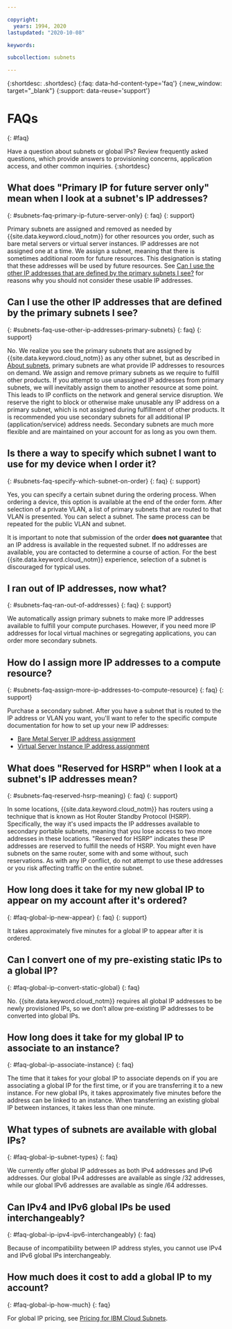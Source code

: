 ```yaml
---

copyright:
  years: 1994, 2020
lastupdated: "2020-10-08"

keywords:

subcollection: subnets

---
```


{:shortdesc: .shortdesc}
{:faq: data-hd-content-type='faq'}
{:new_window: target="_blank"}
{:support: data-reuse='support'}

# FAQs
{: #faq}

Have a question about subnets or global IPs? Review frequently asked questions, which provide answers to provisioning concerns, application access, and other common inquiries.
{:shortdesc}

## What does "Primary IP for future server only" mean when I look at a subnet's IP addresses?
{: #subnets-faq-primary-ip-future-server-only}
{: faq}
{: support}

Primary subnets are assigned and removed as needed by {{site.data.keyword.cloud_notm}} for other resources you order, such as bare metal servers or virtual server instances. IP addresses are not assigned one at a time. We assign a subnet, meaning that there is sometimes additional room for future resources. This designation is stating that these addresses will be used by future resources. See [Can I use the other IP addresses that are defined by the primary subnets I see?](#subnets-faq-use-other-ip-addresses-primary-subnets) for reasons why you should not consider these usable IP addresses.


## Can I use the other IP addresses that are defined by the primary subnets I see?
{: #subnets-faq-use-other-ip-addresses-primary-subnets}
{: faq}
{: support}

No. We realize you see the primary subnets that are assigned by {{site.data.keyword.cloud_notm}} as any other subnet, but as described in [About subnets](/docs/subnets?topic=subnets-about-subnets-and-ips#about-subnets-and-ips), primary subnets are what provide IP addresses to resources on demand. We assign and remove primary subnets as we require to fulfill other products. If you attempt to use unassigned IP addresses from primary subnets, we will inevitably assign them to another resource at some point. This leads to IP conflicts on the network and general service disruption. We reserve the right to block or otherwise make unusable any IP address on a primary subnet, which is not assigned during fulfillment of other products. It is recommended you use secondary subnets for all additional IP (application/service) address needs. Secondary subnets are much more flexible and are maintained on your account for as long as you own them.


## Is there a way to specify which subnet I want to use for my device when I order it?
{: #subnets-faq-specify-which-subnet-on-order}
{: faq}
{: support}

Yes, you can specify a certain subnet during the ordering process. When ordering a device, this option is available at the end of the order form. After selection of a private VLAN, a list of primary subnets that are routed to that VLAN is presented. You can select a subnet. The same process can be repeated for the public VLAN and subnet.

It is important to note that submission of the order **does not guarantee** that an IP address is available in the requested subnet. If no addresses are available, you are contacted to determine a course of action. For the best {{site.data.keyword.cloud_notm}} experience, selection of a subnet is discouraged for typical uses.


## I ran out of IP addresses, now what?
{: #subnets-faq-ran-out-of-addresses}
{: faq}
{: support}

We automatically assign primary subnets to make more IP addresses available to fulfill your compute purchases. However, if you need more IP addresses for local virtual machines or segregating applications, you can order more secondary subnets. 

## How do I assign more IP addresses to a compute resource?
{: #subnets-faq-assign-more-ip-addresses-to-compute-resource}
{: faq}
{: support}

Purchase a secondary subnet. After you have a subnet that is routed to the IP address or VLAN you want, you'll want to refer to the specific compute documentation for how to set up your new IP addresses:

  * [Bare Metal Server IP address assignment](/docs/bare-metal?topic=bare-metal-bm-assigning-and-binding-ip-addresses#bm-assign-ip-address)
  * [Virtual Server Instance IP address assignment](/docs/virtual-servers?topic=virtual-servers-assigning-server-ip-addresses#assigning-server-ip-addresses)


## What does "Reserved for HSRP" when I look at a subnet's IP addresses mean?
{: #subnets-faq-reserved-hsrp-meaning}
{: faq}
{: support}

In some locations, {{site.data.keyword.cloud_notm}} has routers using a technique that is known as Hot Router Standby Protocol (HSRP). Specifically, the way it's used impacts the IP addresses available to secondary portable subnets, meaning that you lose access to two more addresses in these locations. "Reserved for HSRP" indicates these IP addresses are reserved to fulfill the needs of HSRP. You might even have subnets on the same router, some with and some without, such reservations. As with any IP conflict, do not attempt to use these addresses or you risk affecting traffic on the entire subnet.

## How long does it take for my new global IP to appear on my account after it's ordered?
{: #faq-global-ip-new-appear}
{: faq}
{: support}

It takes approximately five minutes for a global IP to appear after it is ordered.


## Can I convert one of my pre-existing static IPs to a global IP?
{: #faq-global-ip-convert-static-global}
{: faq}

No. {{site.data.keyword.cloud_notm}} requires all global IP addresses to be newly provisioned IPs, so we don’t allow pre-existing IP addresses to be converted into global IPs.

## How long does it take for my global IP to associate to an instance?
{: #faq-global-ip-associate-instance}
{: faq}

The time that it takes for your global IP to associate depends on if you are associating a global IP for the first time, or if you are transferring it to a new instance. For new global IPs, it takes approximately five minutes before the address can be linked to an instance. When transferring an existing global IP between instances, it takes less than one minute.

## What types of subnets are available with global IPs?
{: #faq-global-ip-subnet-types}
{: faq}

We currently offer global IP addresses as both IPv4 addresses and IPv6 addresses. Our global IPv4 addresses are available as single /32 addresses, while our global IPv6 addresses are available as single /64 addresses.

## Can IPv4 and IPv6 global IPs be used interchangeably?
{: #faq-global-ip-ipv4-ipv6-interchangeably}
{: faq}

Because of incompatibility between IP address styles, you cannot use IPv4 and IPv6 global IPs interchangeably.

## How much does it cost to add a global IP to my account?
{: #faq-global-ip-how-much}
{: faq}

For global IP pricing, see [Pricing for IBM Cloud Subnets](/docs/subnets?topic=subnets-pricing-for-ibm-cloud-subnets).
